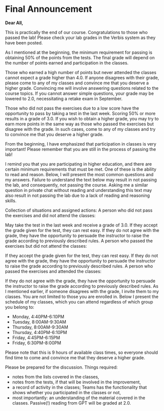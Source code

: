 # Final Announcement


**Dear All,**

This is practically the end of our course. Congratulations to those who passed the lab! Please check your lab grades in the Verbis system as they have been posted.

As I mentioned at the beginning, the minimum requirement for passing is obtaining 50% of the points from the tests. The final grade will depend on the number of points earned and participation in the classes.

Those who earned a high number of points but never attended the classes cannot expect a grade higher than 4.0. If anyone disagrees with their grade, please come to any of my classes and convince me that you deserve a higher grade. Convincing me will involve answering questions related to the course topics. If you cannot answer simple questions, your grade may be lowered to 2.0, necessitating a retake exam in September.

Those who did not pass the exercises due to a low score have the opportunity to pass by taking a test in the last week. Scoring 50% or more results in a grade of 3.0. If you wish to obtain a higher grade, you may try to earn more points in the same way as those who passed the exercises but disagree with the grade. In such cases, come to any of my classes and try to convince me that you deserve a higher grade.

From the beginning, I have emphasized that participation in classes is very important! Please remember that you are still in the process of passing the lab!

I remind you that you are participating in higher education, and there are certain minimum requirements that must be met. One of these is the ability to read and reason. Below, I will present the most common questions and my answers. Failure to understand the text below may result in not passing the lab, and consequently, not passing the course. Asking me a similar question in private chat without reading and understanding this text may also result in not passing the lab due to a lack of reading and reasoning skills.

Collection of situations and assigned actions:
A person who did not pass the exercises and did not attend the classes:

May take the test in the last week and receive a grade of 3.0.
If they accept the grade given for the test, they can rest easy.
If they do not agree with the grade, they have the opportunity to persuade the instructor to raise the grade according to previously described rules.
A person who passed the exercises but did not attend the classes:

If they accept the grade given for the test, they can rest easy.
If they do not agree with the grade, they have the opportunity to persuade the instructor to raise the grade according to previously described rules.
A person who passed the exercises and attended the classes:

If they do not agree with the grade, they have the opportunity to persuade the instructor to raise the grade according to previously described rules.
As I mentioned earlier, if someone disagrees with the grade, I invite them to my classes. You are not limited to those you are enrolled in. Below I present the schedule of my classes, which you can attend regardless of which group you belong to:

* Monday, 4:40PM-6:10PM
* Tuesday, 8:00AM-9:30AM
* Thursday, 8:00AM-9:30AM
* Thursday, 4:40PM-6:10PM
* Friday, 4:45PM-6:15PM
* Friday, 6:30PM-8:00PM

Please note that this is 9 hours of available class times, so everyone should find time to come and convince me that they deserve a higher grade.

Please be prepared for the discussion. Things required:

* notes from the lists covered in the classes,
* notes from the tests, if that will be involved in the improvement,
* a record of activity in the classes; Teams has the functionality that shows whether you participated in the classes or not,
* most importantly: an understanding of the material covered in the classes. Passive(!) reading from GPT will be graded at 2.0.